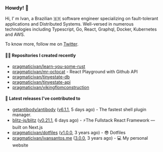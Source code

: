 ### Howdy! 🤠

Hi, I’ m Ivan, a Brazilian 🇧🇷 software engineer specializing on fault-tolerant applications and Distributed Systems. Well-versed in numerous technologies including Typescript, Go, React, Graphql, Docker, Kubernetes and AWS.

To know more, follow me on [Twitter](https://twitter.com/pragmaticivan).

#### 👨‍💻 Repositories I created recently

- [pragmaticivan/learn-you-some-rust](https://github.com/pragmaticivan/learn-you-some-rust)
- [pragmaticivan/mr-octocat](https://github.com/pragmaticivan/mr-octocat) - React Playground with Github API
- [pragmaticivan/tinyestate-db](https://github.com/pragmaticivan/tinyestate-db)
- [pragmaticivan/tinyestate-api](https://github.com/pragmaticivan/tinyestate-api)
- [pragmaticivan/vikingflomconstruction](https://github.com/pragmaticivan/vikingflomconstruction)

#### 🚀 Latest releases I've contributed to

- [getantibody/antibody](https://github.com/getantibody/antibody) ([v6.1.1](https://github.com/getantibody/antibody/releases/tag/v6.1.1), 5 days ago) - The fastest shell plugin manager.
- [blitz-js/blitz](https://github.com/blitz-js/blitz) ([v0.21.1](https://github.com/blitz-js/blitz/releases/tag/v0.21.1), 6 days ago) - ⚡️The Fullstack React Framework — built on Next.js
- [pragmaticivan/dotfiles](https://github.com/pragmaticivan/dotfiles) ([v1.0.0](https://github.com/pragmaticivan/dotfiles/releases/tag/v1.0.0), 3 years ago) - :sunglasses: Dotfiles
- [pragmaticivan/ivansantos.me](https://github.com/pragmaticivan/ivansantos.me) ([3.0.0](https://github.com/pragmaticivan/ivansantos.me/releases/tag/3.0.0), 3 years ago) - :computer: My personal website
